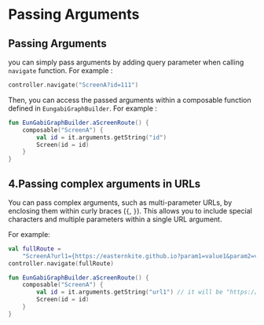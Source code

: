 # Passing Arguments

## Passing Arguments
you can simply pass arguments by adding query parameter when calling `navigate` function. For example :
```kotlin
controller.navigate("ScreenA?id=111")
```

Then, you can access the passed arguments within a composable function defined in `EungabiGraphBuilder`. For example :
```kotlin
fun EunGabiGraphBuilder.aScreenRoute() {
    composable("ScreenA") {
        val id = it.arguments.getString("id")
        Screen(id = id)
    }
}
```

## 4.Passing complex arguments in URLs
You can pass complex arguments, such as multi-parameter URLs, by enclosing them within curly braces (`{`, `}`). This allows you to include special characters and multiple parameters within a single URL argument.

For example:
```kotlin
val fullRoute =  
    "ScreenA?url1={https://easternkite.github.io?param1=value1&param2=value2}&url2={https://easternkite.github.io?param1=value1&param2=value2}&id=123"
controller.navigate(fullRoute)

fun EunGabiGraphBuilder.aScreenRoute() {
	composable("ScreenA") {
		val id = it.arguments.getString("url1") // it will be "https://easternkite.github.io?param1=value1&param2=value2"
		Screen(id = id)
	}
}
```